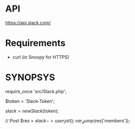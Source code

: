 # API

https://api.slack.com/


# Requirements

- curl (in Snoopy for HTTPS)


# SYNOPSYS

  require_once 'src/Slack.php';

  $token = 'Slack-Token';

  $slack = new Slack($token);

  // Post
  $res = $slack->user_list();
  var_dump($res['members']);
